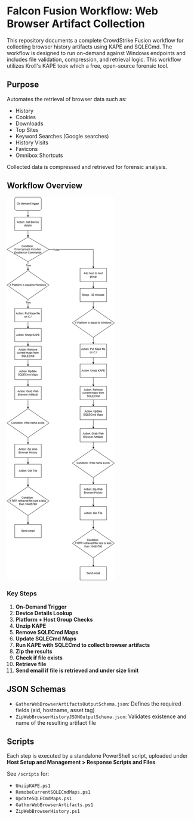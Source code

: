 # Falcon Fusion Workflow: Web Browser Artifact Collection

This repository documents a complete CrowdStrike Fusion workflow for collecting browser history artifacts using KAPE and SQLECmd. The workflow is designed to run on-demand against Windows endpoints and includes file validation, compression, and retrieval logic. This workflow utilizes Kroll's KAPE took which a free, open-source forensic tool.

## Purpose

Automates the retrieval of browser data such as:
- History
- Cookies
- Downloads
- Top Sites
- Keyword Searches (Google searches)
- History Visits
- Favicons
- Omnibox Shortcuts

Collected data is compressed and retrieved for forensic analysis.

## Workflow Overview

![Workflow](https://github.com/marthajsosa/marthajsosa/blob/main/CrowdStrike/Fusion%20Workflows/BrowserArtifactCollection/assets/WebBrowserHistory.png)

### Key Steps

1. **On-Demand Trigger**
2. **Device Details Lookup**
3. **Platform + Host Group Checks**
4. **Unzip KAPE**
5. **Remove SQLECmd Maps**
6. **Update SQLECmd Maps**
7. **Run KAPE with SQLECmd to collect browser artifacts**
8. **Zip the results**
9. **Check if file exists**
10. **Retrieve file**
11. **Send email if file is retrieved and under size limit**

## JSON Schemas

- `GatherWebBrowserArtifactsOutputSchema.json`: Defines the required fields (aid, hostname, asset tag)
- `ZipWebBrowserHistoryJSONOutputSchema.json`: Validates existence and name of the resulting artifact file

## Scripts

Each step is executed by a standalone PowerShell script, uploaded under **Host Setup and Management > Response Scripts and Files**.

See `/scripts` for:
- `UnzipKAPE.ps1`
- `RemobeCurrentSQLECmdMaps.ps1`
- `UpdateSQLECmdMaps.ps1`
- `GatherWebBrowserArtifacts.ps1`
- `ZipWebBrowserHistory.ps1`

